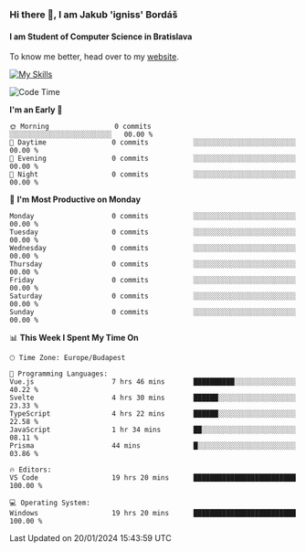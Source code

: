 ### Hi there 👋, I am Jakub 'igniss' Bordáš

#### I am Student of Computer Science in Bratislava
To know me better, head over to my [website](https://bordas.sk).

[![My Skills](https://skillicons.dev/icons?i=js,html,css,figma,svelte,java,kotlin,python,postgresql,typescript,nest,nodejs)](https://bordas.sk)


<!--START_SECTION:waka-->
![Code Time](http://img.shields.io/badge/Code%20Time-1%2C366%20hrs%2057%20mins-blue)

**I'm an Early 🐤** 

```text
🌞 Morning                0 commits           ░░░░░░░░░░░░░░░░░░░░░░░░░   00.00 % 
🌆 Daytime                0 commits           ░░░░░░░░░░░░░░░░░░░░░░░░░   00.00 % 
🌃 Evening                0 commits           ░░░░░░░░░░░░░░░░░░░░░░░░░   00.00 % 
🌙 Night                  0 commits           ░░░░░░░░░░░░░░░░░░░░░░░░░   00.00 % 
```
📅 **I'm Most Productive on Monday** 

```text
Monday                   0 commits           ░░░░░░░░░░░░░░░░░░░░░░░░░   00.00 % 
Tuesday                  0 commits           ░░░░░░░░░░░░░░░░░░░░░░░░░   00.00 % 
Wednesday                0 commits           ░░░░░░░░░░░░░░░░░░░░░░░░░   00.00 % 
Thursday                 0 commits           ░░░░░░░░░░░░░░░░░░░░░░░░░   00.00 % 
Friday                   0 commits           ░░░░░░░░░░░░░░░░░░░░░░░░░   00.00 % 
Saturday                 0 commits           ░░░░░░░░░░░░░░░░░░░░░░░░░   00.00 % 
Sunday                   0 commits           ░░░░░░░░░░░░░░░░░░░░░░░░░   00.00 % 
```


📊 **This Week I Spent My Time On** 

```text
🕑︎ Time Zone: Europe/Budapest

💬 Programming Languages: 
Vue.js                   7 hrs 46 mins       ██████████░░░░░░░░░░░░░░░   40.22 % 
Svelte                   4 hrs 30 mins       ██████░░░░░░░░░░░░░░░░░░░   23.33 % 
TypeScript               4 hrs 22 mins       ██████░░░░░░░░░░░░░░░░░░░   22.58 % 
JavaScript               1 hr 34 mins        ██░░░░░░░░░░░░░░░░░░░░░░░   08.11 % 
Prisma                   44 mins             █░░░░░░░░░░░░░░░░░░░░░░░░   03.86 % 

🔥 Editors: 
VS Code                  19 hrs 20 mins      █████████████████████████   100.00 % 

💻 Operating System: 
Windows                  19 hrs 20 mins      █████████████████████████   100.00 % 
```


 Last Updated on 20/01/2024 15:43:59 UTC
<!--END_SECTION:waka-->
